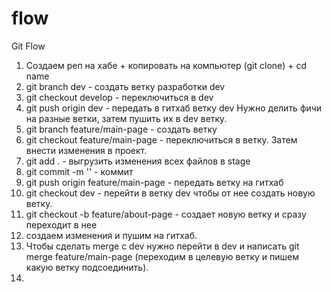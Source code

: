 # flow

Git Flow

1. Создаем реп на хабе + копировать на компьютер (git clone) + cd name
2. git branch dev - создать ветку разработки dev
3. git checkout develop - переключиться в dev
4. git push origin dev - передать в гитхаб ветку dev
   Нужно делить фичи на разные ветки, затем пушить их в dev ветку.
5. git branch feature/main-page - создать ветку
6. git checkout feature/main-page - переключиться в ветку. Затем внести изменения в проект.
7. git add . - выгрузить изменения всех файлов в stage
8. git commit -m '' - коммит
9. git push origin feature/main-page - передать ветку на гитхаб
10. git checkout dev - перейти в ветку dev чтобы от нее создать новую ветку.
11. git checkout -b feature/about-page - создает новую ветку и сразу переходит в нее
12. создаем изменения и пушим на гитхаб.
13. Чтобы сделать merge с dev нужно перейти в dev и написать git merge feature/main-page (переходим в целевую ветку и пишем какую
    ветку подсоединить).
14.
